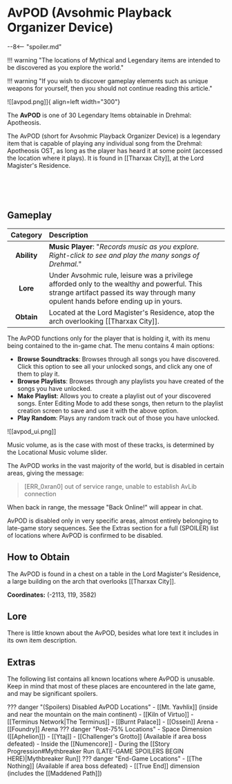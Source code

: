 # AvPOD (Avsohmic Playback Organizer Device)

--8<-- "spoiler.md"

!!! warning "The locations of Mythical and Legendary items are intended to be discovered as you explore the world."

!!! warning "If you wish to discover gameplay elements such as unique weapons for yourself, then you should not continue reading this article."

![[avpod.png]]{ align=left width="300"}

The **AvPOD** is one of 30 Legendary Items obtainable in Drehmal: Apotheosis.

The AvPOD (short for Avsohmic Playback Organizer Device) is a legendary item that is capable of playing any individual song from the Drehmal: Apotheosis OST, as long as the player has heard it at some point (accessed the location where it plays). It is found in [[Tharxax City]], at the Lord Magister's Residence.

<br> <br> <br>

## Gameplay

| Category | Description                 |
|:--------------------------------:|:-----------------------------------------------------------------------------------------------------------------------------------------------------------------------------|
| **Ability**                   | **Music Player**: "*Records music as you explore. Right-click to see and play the many songs of Drehmal.*"
| **Lore**                      | Under Avsohmic rule, leisure was a privilege afforded only to the wealthy and powerful. This strange artifact passed its way through many opulent hands before ending up in yours. |
| **Obtain**                    | Located at the Lord Magister's Residence, atop the arch overlooking [[Tharxax City]].   |

The AvPOD functions only for the player that is holding it, with its menu being contained to the in-game chat. The menu contains 4 main options:

- **Browse Soundtracks**: Browses through all songs you have discovered. Click this option to see all your unlocked songs, and click any one of them to play it. <br>
- **Browse Playlists**: Browses through any playlists you have created of the songs you have unlocked. <br>
- **Make Playlist**: Allows you to create a playlist out of your discovered songs. Enter Editing Mode to add these songs, then return to the playlist creation screen to save and use it with the above option. <br>
- **Play Random**: Plays any random track out of those you have unlocked.

![[avpod_ui.png]]

Music volume, as is the case with most of these tracks, is determined by the Locational Music volume slider.

The AvPOD works in the vast majority of the world, but is disabled in certain areas, giving the message:

> [ERR_0xran0] out of service range, unable to establish AvLib connection

When back in range, the message "Back Online!" will appear in chat.

AvPOD is disabled only in very specific areas, almost entirely belonging to late-game story sequences. See the Extras section for a full (SPOILER) list of locations where AvPOD is confirmed to be disabled.

## How to Obtain
The AvPOD is found in a chest on a table in the Lord Magister's Residence, a large building on the arch that overlooks [[Tharxax City]].

**Coordinates:** (-2113, 119, 3582)

## Lore
There is little known about the AvPOD, besides what lore text it includes in its own item description.

## Extras
The following list contains all known locations where AvPOD is unusable. Keep in mind that most of these places are encountered in the late game, and may be significant spoilers.

??? danger "(Spoilers) Disabled AvPOD Locations"
    - [[Mt. Yavhlix]] (inside and near the mountain on the main continent)
    - [[Kiln of Virtuo]]
    - [[Terminus Network|The Terminus]]
    - [[Burnt Palace]]
    - [[Ossein]] Arena
    - [[Foundry]] Arena
    ??? danger "Post-75% Locations"
        - Space Dimension ([[Aphelion]])
        - [[Ytaj]]
        - [[Challenger's Grotto]] (Available if area boss defeated)
        - Inside the [[Numencore]]
        - During the [[Story Progression#Mythbreaker Run (LATE-GAME SPOILERS BEGIN HERE)|Mythbreaker Run]]
    ??? danger "End-Game Locations"
        - [[The Nothing]] (Available if area boss defeated)
        - [[True End]] dimension (includes the [[Maddened Path]])
